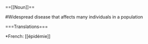 ==[[Noun]]==

#Widespread disease that affects many individuals in a population

===Translations===

*French: [[épidémie]]
